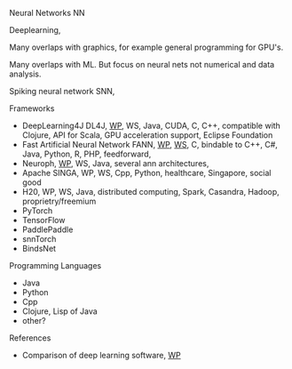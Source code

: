 Neural Networks NN

Deeplearning, 

Many overlaps with graphics, for example general programming for GPU's. 

Many overlaps with ML. But focus on neural nets not numerical and data analysis.

Spiking neural network SNN, 

Frameworks
* DeepLearning4J DL4J, [WP](https://en.wikipedia.org/wiki/Deeplearning4j), WS, Java, CUDA, C, C++, compatible with Clojure, API for Scala, GPU acceleration support, Eclipse Foundation
* Fast Artificial Neural Network FANN, [WP](https://en.wikipedia.org/wiki/Fast_Artificial_Neural_Network), [WS](https://leenissen.dk/), C, bindable to C++, C#, Java, Python, R, PHP, feedforward, 
* Neuroph, [WP](https://en.wikipedia.org/wiki/Neuroph), WS, Java, several ann architectures, 
* Apache SINGA, WP, WS, Cpp, Python, healthcare, Singapore, social good
* H20, WP, WS, Java, distributed computing, Spark, Casandra, Hadoop, proprietry/freemium
* PyTorch
* TensorFlow
* PaddlePaddle
* snnTorch
* BindsNet

Programming Languages
* Java
* Python
* Cpp
* Clojure, Lisp of Java
* other?

References
* Comparison of deep learning software, [WP](https://en.wikipedia.org/wiki/Comparison_of_deep_learning_software)

